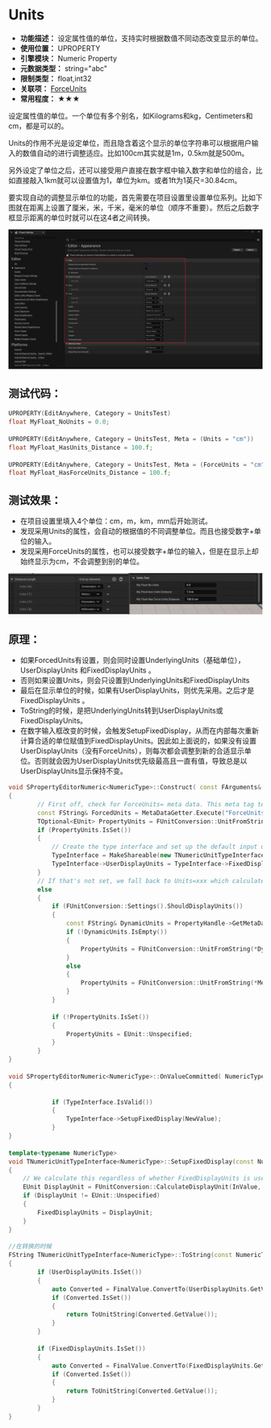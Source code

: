 ﻿# Units

- **功能描述：** 设定属性值的单位，支持实时根据数值不同动态改变显示的单位。
- **使用位置：** UPROPERTY
- **引擎模块：** Numeric Property
- **元数据类型：** string="abc"
- **限制类型：** float,int32
- **关联项：** [ForceUnits](#Meta_Numeric_ForceUnits)
- **常用程度：** ★★★

设定属性值的单位。一个单位有多个别名，如Kilograms和kg，Centimeters和cm，都是可以的。

Units的作用不光是设定单位，而且隐含着这个显示的单位字符串可以根据用户输入的数值自动的进行调整适应。比如100cm其实就是1m，0.5km就是500m。

另外设定了单位之后，还可以接受用户直接在数字框中输入数字和单位的组合，比如直接敲入1km就可以设置值为1，单位为km。或者1ft为1英尺=30.84cm。

要实现自动的调整显示单位的功能，首先需要在项目设置里设置单位系列。比如下图就在距离上设置了厘米，米，千米，毫米的单位（顺序不重要）。然后之后数字框显示距离的单位时就可以在这4者之间转换。

![Untitled](Meta_Numeric_Units_Untitled.png)

## 测试代码：

```cpp
UPROPERTY(EditAnywhere, Category = UnitsTest)
float MyFloat_NoUnits = 0.0;

UPROPERTY(EditAnywhere, Category = UnitsTest, Meta = (Units = "cm"))
float MyFloat_HasUnits_Distance = 100.f;

UPROPERTY(EditAnywhere, Category = UnitsTest, Meta = (ForceUnits = "cm"))
float MyFloat_HasForceUnits_Distance = 100.f;
```

## 测试效果：

- 在项目设置里填入4个单位：cm，m，km，mm后开始测试。
- 发现采用Units的属性，会自动的根据值的不同调整单位。而且也接受数字+单位的输入。
- 发现采用ForceUnits的属性，也可以接受数字+单位的输入，但是在显示上却始终显示为cm，不会调整到别的单位。

![Unit](Meta_Numeric_Units_Unit.gif)

## 原理：

- 如果ForcedUnits有设置，则会同时设置UnderlyingUnits（基础单位），UserDisplayUnits 和FixedDisplayUnits 。
- 否则如果设置Units，则会只设置到UnderlyingUnits和FixedDisplayUnits
- 最后在显示单位的时候，如果有UserDisplayUnits，则优先采用。之后才是FixedDisplayUnits 。
- ToString的时候，是把UnderlyingUnits转到UserDisplayUnits或FixedDisplayUnits。
- 在数字输入框改变的时候，会触发SetupFixedDisplay，从而在内部每次重新计算合适的单位赋值到FixedDisplayUnits。因此如上面说的，如果没有设置UserDisplayUnits（没有ForceUnits），则每次都会调整到新的合适显示单位。否则就会因为UserDisplayUnits优先级最高且一直有值，导致总是以UserDisplayUnits显示保持不变。

```cpp
void SPropertyEditorNumeric<NumericType>::Construct( const FArguments& InArgs, const TSharedRef<FPropertyEditor>& InPropertyEditor )
{
		// First off, check for ForceUnits= meta data. This meta tag tells us to interpret, and always display the value in these units. FUnitConversion::Settings().ShouldDisplayUnits does not apply to such properties
		const FString& ForcedUnits = MetaDataGetter.Execute("ForceUnits");
		TOptional<EUnit> PropertyUnits = FUnitConversion::UnitFromString(*ForcedUnits);
		if (PropertyUnits.IsSet())
		{
			// Create the type interface and set up the default input units if they are compatible
			TypeInterface = MakeShareable(new TNumericUnitTypeInterface<NumericType>(PropertyUnits.GetValue()));
			TypeInterface->UserDisplayUnits = TypeInterface->FixedDisplayUnits = PropertyUnits.GetValue();
		}
		// If that's not set, we fall back to Units=xxx which calculates the most appropriate unit to display in
		else
		{
			if (FUnitConversion::Settings().ShouldDisplayUnits())
			{
				const FString& DynamicUnits = PropertyHandle->GetMetaData(TEXT("Units"));
				if (!DynamicUnits.IsEmpty())
				{
					PropertyUnits = FUnitConversion::UnitFromString(*DynamicUnits);
				}
				else
				{
					PropertyUnits = FUnitConversion::UnitFromString(*MetaDataGetter.Execute("Units"));
				}
			}

			if (!PropertyUnits.IsSet())
			{
				PropertyUnits = EUnit::Unspecified;
			}
		}
}

void SPropertyEditorNumeric<NumericType>::OnValueCommitted( NumericType NewValue, ETextCommit::Type CommitInfo )
{

			if (TypeInterface.IsValid())
			{
				TypeInterface->SetupFixedDisplay(NewValue);
			}
}

template<typename NumericType>
void TNumericUnitTypeInterface<NumericType>::SetupFixedDisplay(const NumericType& InValue)
{
	// We calculate this regardless of whether FixedDisplayUnits is used, so that the moment it is used, it's correct
	EUnit DisplayUnit = FUnitConversion::CalculateDisplayUnit(InValue, UnderlyingUnits);
	if (DisplayUnit != EUnit::Unspecified)
	{
		FixedDisplayUnits = DisplayUnit;
	}
}

//在转换的时候
FString TNumericUnitTypeInterface<NumericType>::ToString(const NumericType& Value) const
{
		if (UserDisplayUnits.IsSet())
		{
			auto Converted = FinalValue.ConvertTo(UserDisplayUnits.GetValue());
			if (Converted.IsSet())
			{
				return ToUnitString(Converted.GetValue());
			}
		}

		if (FixedDisplayUnits.IsSet())
		{
			auto Converted = FinalValue.ConvertTo(FixedDisplayUnits.GetValue());
			if (Converted.IsSet())
			{
				return ToUnitString(Converted.GetValue());
			}
		}
}


```